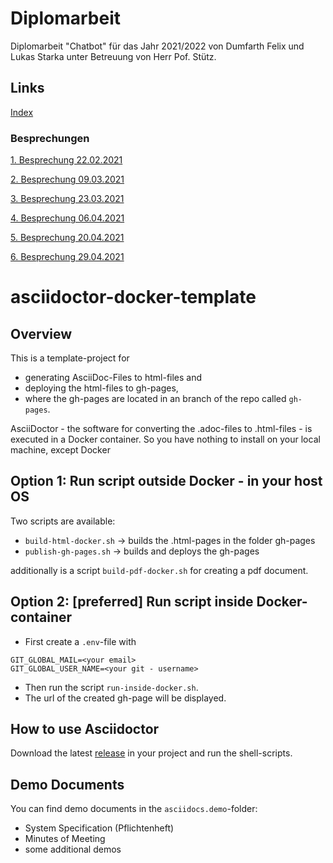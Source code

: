 # Diplomarbeit

Diplomarbeit "Chatbot" für das Jahr 2021/2022 von Dumfarth Felix und Lukas Starka unter Betreuung
von Herr Pof. Stütz.
## Links

[Index](https://github.com/htl-leonding-project/2021-da-chatbot/)

### Besprechungen
[1. Besprechung 22.02.2021](https://htl-leonding-project.github.io/2021-da-chatbot/mom/22-02-2021)

[2. Besprechung 09.03.2021](https://htl-leonding-project.github.io/2021-da-chatbot/mom/09-03-2021)

[3. Besprechung 23.03.2021](https://htl-leonding-project.github.io/2021-da-chatbot/mom/23-03-2021)

[4. Besprechung 06.04.2021](https://htl-leonding-project.github.io/2021-da-chatbot/mom/06-04-2021)

[5. Besprechung 20.04.2021](https://htl-leonding-project.github.io/2021-da-chatbot/mom/20-04-2021)

[6. Besprechung 29.04.2021](https://htl-leonding-project.github.io/2021-da-chatbot/mom/29-04-2021)

# asciidoctor-docker-template

## Overview

This is a template-project for

* generating AsciiDoc-Files to html-files and
* deploying the html-files to gh-pages,
* where the gh-pages are located in an branch of the repo called `gh-pages`.

AsciiDoctor - the software for converting the .adoc-files to .html-files - is executed in a Docker container.
So you have nothing to install on your local machine, except Docker

## Option 1: Run script outside Docker - in your host OS

Two scripts are available:

* `build-html-docker.sh` -> builds the .html-pages in the folder gh-pages
* `publish-gh-pages.sh` -> builds and deploys the gh-pages

additionally is a script `build-pdf-docker.sh` for creating a pdf document.


## Option 2: [preferred] Run script inside Docker-container

* First create a `.env`-file with
```
GIT_GLOBAL_MAIL=<your email>
GIT_GLOBAL_USER_NAME=<your git - username>
```
* Then run the script `run-inside-docker.sh`.
* The url of the created gh-page will be displayed. 

## How to use Asciidoctor

Download the latest [release](https://github.com/htl-leonding-college/asciidoctor-docker-template/releases) in your project and run the shell-scripts.

## Demo Documents

You can find demo documents in the `asciidocs.demo`-folder:

- System Specification (Pflichtenheft)
- Minutes of Meeting
- some additional demos

